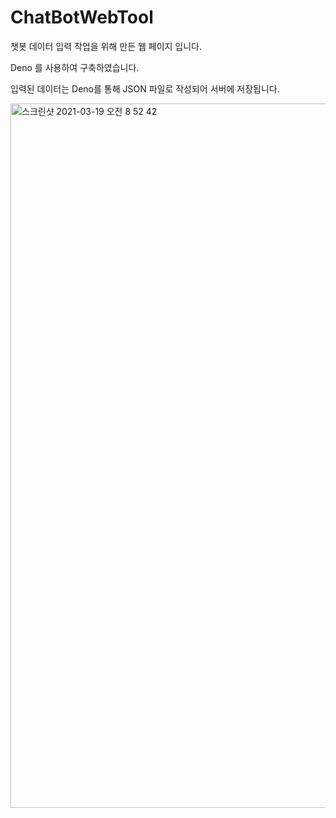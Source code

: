 # ChatBotWebTool

챗봇 데이터 입력 작업을 위해 만든 웹 페이지 입니다.

Deno 를 사용하여 구축하였습니다.

입력된 데이터는 Deno를 통해 JSON 파일로 작성되어 서버에 저장됩니다.

<img width="1127" alt="스크린샷 2021-03-19 오전 8 52 42" src="https://user-images.githubusercontent.com/46806498/111716321-1a723c00-8899-11eb-8d6c-ebf9d33b6560.png">
